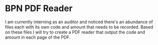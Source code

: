 # BPN PDF Reader

I am currently interning as an auditor and noticed there's an abundance of files each with its own code and amount that needs to be recorded. Based on these files I will try to create a PDF reader that output the code and amount in each page of the PDF.
